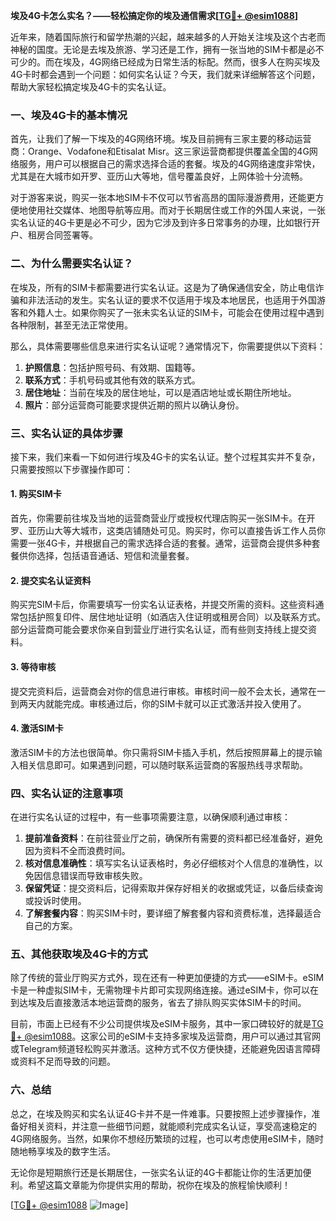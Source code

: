 **埃及4G卡怎么实名？——轻松搞定你的埃及通信需求[[TG💪+ @esim1088](https://t.me/s/esim1088)]**

近年来，随着国际旅行和留学热潮的兴起，越来越多的人开始关注埃及这个古老而神秘的国度。无论是去埃及旅游、学习还是工作，拥有一张当地的SIM卡都是必不可少的。而在埃及，4G网络已经成为日常生活的标配。然而，很多人在购买埃及4G卡时都会遇到一个问题：如何实名认证？今天，我们就来详细解答这个问题，帮助大家轻松搞定埃及4G卡的实名认证。

### 一、埃及4G卡的基本情况

首先，让我们了解一下埃及的4G网络环境。埃及目前拥有三家主要的移动运营商：Orange、Vodafone和Etisalat Misr。这三家运营商都提供覆盖全国的4G网络服务，用户可以根据自己的需求选择合适的套餐。埃及的4G网络速度非常快，尤其是在大城市如开罗、亚历山大等地，信号覆盖良好，上网体验十分流畅。

对于游客来说，购买一张本地SIM卡不仅可以节省高昂的国际漫游费用，还能更方便地使用社交媒体、地图导航等应用。而对于长期居住或工作的外国人来说，一张实名认证的4G卡更是必不可少，因为它涉及到许多日常事务的办理，比如银行开户、租房合同签署等。

### 二、为什么需要实名认证？

在埃及，所有的SIM卡都需要进行实名认证。这是为了确保通信安全，防止电信诈骗和非法活动的发生。实名认证的要求不仅适用于埃及本地居民，也适用于外国游客和外籍人士。如果你购买了一张未实名认证的SIM卡，可能会在使用过程中遇到各种限制，甚至无法正常使用。

那么，具体需要哪些信息来进行实名认证呢？通常情况下，你需要提供以下资料：

1. **护照信息**：包括护照号码、有效期、国籍等。
2. **联系方式**：手机号码或其他有效的联系方式。
3. **居住地址**：当前在埃及的居住地址，可以是酒店地址或长期住所地址。
4. **照片**：部分运营商可能要求提供近期的照片以确认身份。

### 三、实名认证的具体步骤

接下来，我们来看一下如何进行埃及4G卡的实名认证。整个过程其实并不复杂，只需要按照以下步骤操作即可：

#### 1. 购买SIM卡

首先，你需要前往埃及当地的运营商营业厅或授权代理店购买一张SIM卡。在开罗、亚历山大等大城市，这类店铺随处可见。购买时，你可以直接告诉工作人员你需要一张4G卡，并根据自己的需求选择合适的套餐。通常，运营商会提供多种套餐供你选择，包括语音通话、短信和流量套餐。

#### 2. 提交实名认证资料

购买完SIM卡后，你需要填写一份实名认证表格，并提交所需的资料。这些资料通常包括护照复印件、居住地址证明（如酒店入住证明或租房合同）以及联系方式。部分运营商可能会要求你亲自到营业厅进行实名认证，而有些则支持线上提交资料。

#### 3. 等待审核

提交完资料后，运营商会对你的信息进行审核。审核时间一般不会太长，通常在一到两天内就能完成。审核通过后，你的SIM卡就可以正式激活并投入使用了。

#### 4. 激活SIM卡

激活SIM卡的方法也很简单。你只需将SIM卡插入手机，然后按照屏幕上的提示输入相关信息即可。如果遇到问题，可以随时联系运营商的客服热线寻求帮助。

### 四、实名认证的注意事项

在进行实名认证的过程中，有一些事项需要注意，以确保顺利通过审核：

1. **提前准备资料**：在前往营业厅之前，确保所有需要的资料都已经准备好，避免因为资料不全而浪费时间。
2. **核对信息准确性**：填写实名认证表格时，务必仔细核对个人信息的准确性，以免因信息错误而导致审核失败。
3. **保留凭证**：提交资料后，记得索取并保存好相关的收据或凭证，以备后续查询或投诉时使用。
4. **了解套餐内容**：购买SIM卡时，要详细了解套餐内容和资费标准，选择最适合自己的方案。

### 五、其他获取埃及4G卡的方式

除了传统的营业厅购买方式外，现在还有一种更加便捷的方式——eSIM卡。eSIM卡是一种虚拟SIM卡，无需物理卡片即可实现网络连接。通过eSIM卡，你可以在到达埃及后直接激活本地运营商的服务，省去了排队购买实体SIM卡的时间。

目前，市面上已经有不少公司提供埃及eSIM卡服务，其中一家口碑较好的就是[TG💪+ @esim1088](https://t.me/s/esim1088)。这家公司的eSIM卡支持多家埃及运营商，用户可以通过其官网或Telegram频道轻松购买并激活。这种方式不仅方便快捷，还能避免因语言障碍或资料不足而导致的问题。

### 六、总结

总之，在埃及购买和实名认证4G卡并不是一件难事。只要按照上述步骤操作，准备好相关资料，并注意一些细节问题，就能顺利完成实名认证，享受高速稳定的4G网络服务。当然，如果你不想经历繁琐的过程，也可以考虑使用eSIM卡，随时随地畅享埃及的数字生活。

无论你是短期旅行还是长期居住，一张实名认证的4G卡都能让你的生活更加便利。希望这篇文章能为你提供实用的帮助，祝你在埃及的旅程愉快顺利！

[[TG💪+ @esim1088](https://t.me/s/esim1088) ![Image](https://i.postimg.cc/4NQfJmqS/Snipaste-2025-05-13-00-14-12.png)]